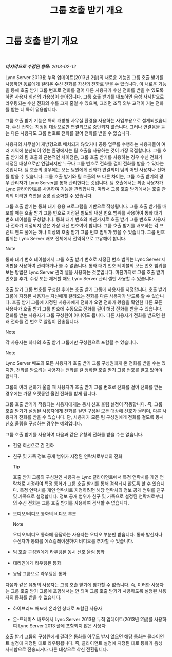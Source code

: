 ﻿---
title: 그룹 호출 받기 개요
TOCTitle: 그룹 호출 받기 개요
ms:assetid: 3dc0eca8-c773-463c-96bb-9cd6afa2a840
ms:mtpsurl: https://technet.microsoft.com/ko-kr/library/JJ945623(v=OCS.15)
ms:contentKeyID: 52056824
ms.date: 08/10/2015
mtps_version: v=OCS.15
ms.translationtype: HT
---

# 그룹 호출 받기 개요

 

_**마지막으로 수정된 항목:** 2013-02-12_

Lync Server 2013용 누적 업데이트(2013년 2월)의 새로운 기능인 그룹 호출 받기를 사용하면 동료에게 걸려온 수신 전화를 자신의 전화로 받을 수 있습니다. 이 새로운 기능을 통해 호출 받기 그룹 번호로 전화를 걸어 다른 사용자가 수신 전화를 받을 수 있도록 하면 사용자 회선의 가용성이 높아집니다. 그룹 호출 받기를 배포하면 음성 사서함으로 라우팅되는 수신 전화의 수를 크게 줄일 수 있으며, 그러면 조직 외부 고객이 거는 전화를 받는 데 특히 유용합니다.

그룹 호출 받기 기능은 특히 개방형 사무실 환경을 사용하는 사업부용으로 설계되었습니다. 수신 전화는 지정된 대상으로만 연결되므로 중단되지 않습니다. 그러나 연결음을 듣는 다른 사용자도 그룹 번호로 전화를 걸어 전화를 받을 수 있습니다.

사용자의 사무실이 개방형으로 배치되지 않았거나 공통 업무를 수행하는 사용자들이 여러 지역에 분산되어 있는 환경에서는 팀 호출을 사용하는 것이 가장 적절합니다. 그룹 호출 받기와 팀 호출의 근본적인 차이점은, 그룹 호출 받기를 사용하는 경우 수신 전화가 지정된 대상으로만 연결되지만 누구나 그룹 번호로 전화를 걸어 전화를 받을 수 있다는 것입니다. 팀 호출의 경우에는 모든 팀원에게 전화가 연결되며 팀의 어떤 사용자나 전화를 받을 수 있습니다. 그룹 호출 받기와 팀 호출의 또 다른 차이는, 그룹 호출 받기의 경우 관리자가 Lync Server를 통해 관리한다는 것입니다. 팀 호출에서는 최종 사용자가 Lync 클라이언트를 사용하여 기능을 관리합니다. 따라서 그룹 호출 받기에서는 호출 관리의 이러한 측면을 중앙 집중화할 수 있습니다.

그룹 호출 받기는 통화 대기 응용 프로그램을 기반으로 작성됩니다. 그룹 호출 받기를 배포할 때는 호출 받기 그룹 번호로 지정된 별도의 내선 번호 범위를 사용하여 통화 대기 번호 테이블을 구성합니다. 통화 대기 번호와 마찬가지로 호출 받기 그룹 번호도 사용자나 전화가 지정되지 않은 가상 내선 번호여야 합니다. 그룹 호출 받기를 배포하는 각 프런트 엔드 풀에는 하나 이상의 호출 받기 그룹 번호 범위가 있을 수 있습니다. 그룹 번호 범위는 Lync Server 배포 전체에서 전역적으로 고유해야 합니다.


> [!NOTE]
> 통화 대기 번호 테이블에서 그룹 호출 받기 번호로 지정된 번호 범위는 Lync Server 제어판을 사용하여 관리하거나 볼 수 없습니다. 통화 대기 번호 테이블의 모든 번호 범위를 보는 방법은 Lync Server 관리 셸을 사용하는 것뿐입니다. 마찬가지로 그룹 호출 받기 번호를 추가, 수정 또는 제거할 때도 Lync Server 관리 셸만 사용할 수 있습니다.



호출 받기 그룹 번호를 구성한 후에는 호출 받기 그룹에 사용자를 지정합니다. 호출 받기 그룹에 지정된 사용자는 자신에게 걸려오는 전화를 다른 사용자가 받도록 할 수 있습니다. 호출 받기 그룹에 지정된 사용자에게 전화가 오면 전화가 왔음을 확인한 다른 모든 사용자가 호출 받기 그룹 번호에 수동으로 전화를 걸어 해당 전화를 받을 수 있습니다. 전화를 받는 사용자가 그룹 구성원이 아니어도 됩니다. 다른 사용자가 전화를 받으면 원래 전화를 건 번호로 알림이 전송됩니다.


> [!NOTE]
> 각 사용자는 하나의 호출 받기 그룹에만 구성원으로 포함될 수 있습니다.




> [!NOTE]
> Lync Server 배포의 모든 사용자가 호출 받기 그룹 구성원에게 온 전화를 받을 수는 있지만, 전화를 받으려는 사용자는 전화를 걸 정확한 호출 받기 그룹 번호를 알고 있어야 합니다.



그룹의 여러 전화가 울릴 때 사용자가 호출 받기 그룹 번호로 전화를 걸어 전화를 받는 경우에는 가장 오랫동안 울린 전화를 받게 됩니다.

그룹 호출 받기가 적용되는 사용자에게는 동시 신호 울림 설정이 작동합니다. 즉, 그룹 호출 받기가 설정된 사용자에게 전화를 걸면 구성된 모든 대상에 신호가 울리며, 다른 사용자가 전화를 받을 수 있습니다. 단, 사용자가 모든 팀 구성원에게 전화를 걸도록 동시 신호 울림을 구성하는 경우는 예외입니다.

그룹 호출 받기를 사용하여 다음과 같은 유형의 전화를 받을 수는 없습니다.

  - 전용 회선으로 건 전화

  - 친구 및 가족 정보 공개 범위가 지정된 연락처로부터의 전화
    

    > [!TIP]
    > 호출 받기 그룹의 구성원인 사용자는 Lync 클라이언트에서 특정 연락처를 개인 연락처로 지정하여 특정 통화가 그룹 호출 받기를 통해 검색되지 않도록 할 수 있습니다. 특정 연락처를 개인 연락처로 지정하려면 해당 연락처의 정보 공개 범위를 친구 및 가족으로 설정합니다. 정보 공개 범위가 친구 및 가족으로 설정된 연락처로부터의 수신 전화는 그룹 호출 받기를 사용하여 검색할 수 없습니다.



  - 오디오/비디오 통화의 비디오 부분
    

    > [!NOTE]
    > 오디오/비디오 통화에 응답하는 사용자는 오디오 부분만 받습니다. 통화 발신자나 수신자가 통화를 에스컬레이션하여 비디오를 추가할 수 있습니다.



  - 팀 호출 구성원에게 라우팅된 동시 신호 울림 통화

  - 대리인에게 라우팅된 통화

  - 응답 그룹으로 라우팅된 통화

다음과 같은 유형의 사용자는 그룹 호출 받기에 참가할 수 없습니다. 즉, 이러한 사용자는 그룹 호출 받기 그룹에 포함해서는 안 되며 그룹 호출 받기가 사용하도록 설정된 사용자의 통화를 받을 수 없습니다.

  - 하이브리드 배포에 온라인 상태로 포함된 사용자

  - 온-프레미스 배포에서 Lync Server 2013용 누적 업데이트(2013년 2월)를 사용하여 Lync Server 2013 풀에 포함되지 않은 사용자

호출 받기 그룹의 구성원에게 걸려온 통화를 아무도 받지 않으면 해당 통화는 클라이언트 설정에 지정된 대로 라우팅됩니다. 즉, 클라이언트 설정에 지정된 대로 통화가 음성 사서함으로 전송되거나 다른 대상으로 착신 전환됩니다.

